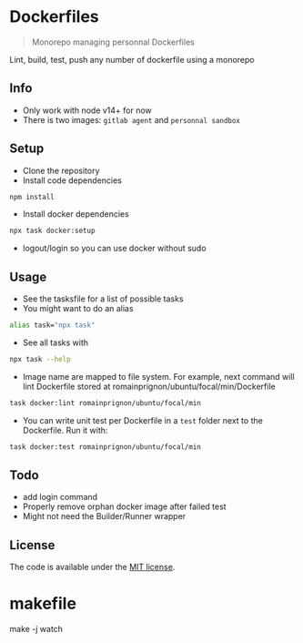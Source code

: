 # Dockerfiles

> Monorepo managing personnal Dockerfiles

Lint, build, test, push any number of dockerfile using a monorepo

## Info
- Only work with node v14+ for now
- There is two images: `gitlab agent` and `personnal sandbox`

## Setup

- Clone the repository
- Install code dependencies
```sh
npm install
```
- Install docker dependencies
```sh
npx task docker:setup
```
- logout/login so you can use docker without sudo

## Usage
- See the tasksfile for a list of possible tasks
- You might want to do an alias 
```sh
alias task="npx task"
```
- See all tasks with
```sh
npx task --help
```

- Image name are mapped to file system. For example, next command will lint Dockerfile stored at romainprignon/ubuntu/focal/min/Dockerfile 
```sh
task docker:lint romainprignon/ubuntu/focal/min
```

- You can write unit test per Dockerfile in a `test` folder next to the Dockerfile. Run it with:
```sh
task docker:test romainprignon/ubuntu/focal/min
```

## Todo
- add login command
- Properly remove orphan docker image after failed test
- Might not need the Builder/Runner wrapper

## License

The code is available under the [MIT license](LICENSE).


# makefile
make -j watch
